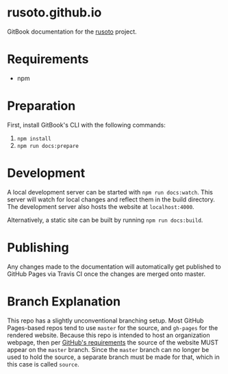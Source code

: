 # rusoto.github.io

GitBook documentation for the [rusoto](https://github.com/rusoto) project.

# Requirements

* npm

# Preparation

First, install GitBook's CLI with the following commands:

1. `npm install`
2. `npm run docs:prepare`

# Development

A local development server can be started with `npm run docs:watch`. This server
will watch for local changes and reflect them in the build directory. The
development server also hosts the website at `localhost:4000`.

Alternatively, a static site can be built by running `npm run docs:build`.

# Publishing

Any changes made to the documentation will automatically get published to GitHub
Pages via Travis CI once the changes are merged onto master.

# Branch Explanation

This repo has a slightly unconventional branching setup. Most GitHub Pages-based
repos tend to use `master` for the source, and `gh-pages` for the rendered
website. Because this repo is intended to host an organization webpage, then per
[GitHub's requirements](https://help.github.com/articles/user-organization-and-project-pages/)
the source of the website MUST appear on the `master` branch. Since the `master`
branch can no longer be used to hold the source, a separate branch must be made
for that, which in this case is called `source`.

